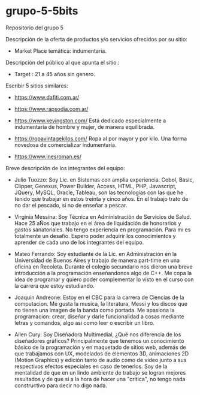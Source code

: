 # grupo-5-5bits
Repositorio del grupo 5

Descripción de la oferta de productos y/o servicios ofrecidos por su
sitio:
- Market Place temática: indumentaria. 

Descripción del público al que apunta el sitio.:
- Target : 21 a 45 años sin genero.

Escribir 5 sitios similares: 
- https://www.dafiti.com.ar/

- https://www.rapsodia.com.ar/

- https://www.kevingston.com/
    Está dedicado especialmente a indumentaria de hombre y mujer, de manera equilibrada.

- https://ropavintagekilos.com/
    Ropa al por mayor y por kilo. Una forma novedosa de comercializar indumentaria.

- https://www.inesroman.es/


Breve descripción de los integrantes del equipo:
- Julio Tuozzo:
    Soy Lic. en Sistemas con amplia experiencia. Cobol, Basic, Clipper, Genexus, Power Builder, Access, HTML, PHP, Javascript, JQuery, MySQL, Oracle, Tableau, son las tecnologías con las que he tenido que trabajar en estos treinta y cinco años. En el trabajo trato de no dar el pescado, si no de enseñar a pescar.

- Virginia Messina: 
    Soy Técnica en Administración de Servicios de Salud. Hace 25 aÑos que trabajo en el área de liquidación de honorarios y gastos sanatoriales.
    No tengo experiencia en programación. Para mí es totalmente un desafío. Espero poder adquirir los conocimientos y aprender de cada uno de los integrantes del equipo.
    
- Mateo Ferrando:
    Soy estudiante de la Lic. en Administración en la Universidad de Buenos Aires y trabajo de manera part-time en una oficina en Recoleta.
    Durante el colegio secundario nos dieron una breve introducción a la programación enseñandonos algo de C++.
    Me copa la idea de programar y quiero poder complementar lo visto en el curso con la carrera que estoy estudiando.
    
- Joaquin Andreone: Estoy en el CBC para la carrera de Ciencias de la computacion. Me gusta la musica, la literatura, Messi y los discos que no tienen una imagen de la banda como portada. Me apasiona la programacion: crear, diseñar y darle funcionalidad a cosas mediante letras y comandos, algo asi como leer o escribir un libro.

- Ailen Cury:
    Soy Diseñadora Multimedial, ¿Qué nos diferencia de los diseñadores gráficos? Principalmente que tenemos un conocimiento básico de la programación y en maquetado de sitios web, además de que trabajamos con UX, modelados de elementos 3D, animaciones 2D (Motion Graphics) y edición tanto de audio como de video junto a sus respectivos efectos especiales en caso de tenerlos. Soy de la mentalidad de que en un lindo ambiente de trabajo se logran mejores resultados y de que si a la hora de hacer una "critica", no tengo nada constructivo para decir no digo nada.

